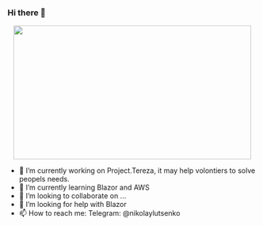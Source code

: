 ### Hi there 👋
<div id="header" align="center">
    <img src="https://media.giphy.com/media/Bzzb92NKwUOj0FjQOd/giphy.gif" width="480" height="270" frameBorder="0"/>
</div>



- 🔭 I’m currently working on Project.Tereza, it may help volontiers to solve peopels needs.
- 🌱 I’m currently learning Blazor and AWS
- 👯 I’m looking to collaborate on ...
- 🤔 I’m looking for help with Blazor
- 📫 How to reach me: Telegram: @nikolaylutsenko
